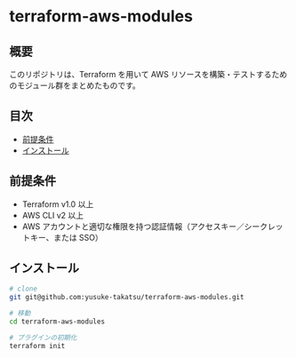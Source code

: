 # terraform-aws-modules

## 概要
このリポジトリは、Terraform を用いて AWS リソースを構築・テストするためのモジュール群をまとめたものです。

## 目次
- [前提条件](#前提条件)  
- [インストール](#インストール)  

## 前提条件
- Terraform v1.0 以上  
- AWS CLI v2 以上  
- AWS アカウントと適切な権限を持つ認証情報（アクセスキー／シークレットキー、または SSO）  

## インストール
```bash
# clone
git git@github.com:yusuke-takatsu/terraform-aws-modules.git

# 移動
cd terraform-aws-modules

# プラグインの初期化
terraform init
```

